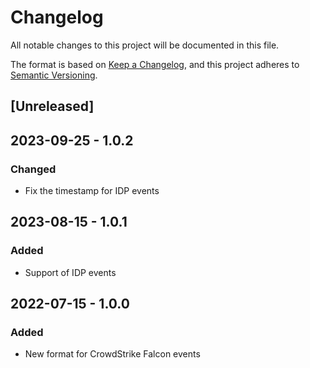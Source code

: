 # Changelog

All notable changes to this project will be documented in this file.

The format is based on [Keep a Changelog](https://keepachangelog.com/en/1.0.0/),
and this project adheres to [Semantic Versioning](https://semver.org/spec/v2.0.0.html).

## [Unreleased]

## 2023-09-25 - 1.0.2

### Changed

- Fix the timestamp for IDP events

## 2023-08-15 - 1.0.1

### Added

- Support of IDP events

## 2022-07-15 - 1.0.0

### Added

- New format for CrowdStrike Falcon events
